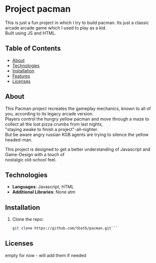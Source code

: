 # Project pacman

This is just a fun project in which I try to build pacman. Its just a classic arcade arcade game which I used to play as a kid. <br>
Built using JS and HTML. 

## Table of Contents

- [About](#about)
- [Technologies](#technologies)
- [Installation](#installation)
- [Features](#features)
- [Licenses](#licenses)

## About

This Pacman project recreates the gameplay mechanics, known to all of you, according to its legacy arcade version.<br>
Players control the hungry yellow pacman and move through a maze to collect all the lost pizza crumbs from last nights,<br>
"staying awake to finish a project"-all-nighter.<br>
But be aware angry russian KGB agents are trying to silence the yellow headed-man.

This project is designed to get a better understanding of Javascript and Game-Design with a touch of <br>
nostalgic old-school feel. 

## Technologies

- **Languages**: Javascript, HTML
- **Additional Libraries**: None atm 

## Installation 

1. Clone the repo: 
    ```bash
    git clone https://github.com/tbatb/pacman.git```
   

## Licenses

empty for now - will add them if needed